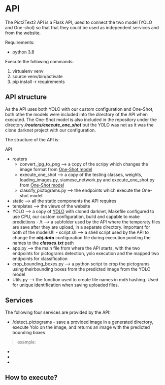 # API

The Pict2Text2 API is a Flask API, used to connect the two model (YOLO and One-shot) so that that they could be used as independent services and from the website.

Requirements:
 - python 3.8

Execute the following commands:
1. virtualenv venv
2. source venv/bin/activate
3. pip install -r requirements
  
## API structure

As the API uses both YOLO with our custom configuration and One-Shot, both othe the models were included into the directory of the API when executed. The One-Shot model is also included in the repository under the directory ***/routers/execute_one_shot*** but the YOLO was not as it was the clone darknet project with our configuration.

The structure of the API is:

API
  - routers
    - convert_jpg_to_png --> a copy of the scripy which changes the image format from [One-Shot model](https://github.com/NILGroup/TFG-2021-Pict2Text2.0/tree/master/One-shot/one-shot-model)
    - execute_one_shot --> a copy of the testing classes, weights, loading_images.py, siamese_network.py and execute_one_shot.py from [One-Shot model](https://github.com/NILGroup/TFG-2021-Pict2Text2.0/tree/master/One-shot/one-shot-model)
    - classify_pictograms.py --> the endpoints which execute the One-shot model
  -  static --> all the static components the API requires
  -  templates --> the views of the website
  -  YOLO --> a copy of [YOLO](https://github.com/NILGroup/TFG-2021-Pict2Text2.0/tree/master/YOLO) with cloned darknet, Makefile configured to use CPU, our custom configuration, build and capable to make predictions
    - /t --> a subfolder used by the API where the temporaty files are save after they are upload, in a separate directory. Important for both of the models!!!
    - script.sh --> a shell script used by the API to change the ***obj.data*** configuration file during execution pointing the names to the ***classes.txt*** path
  - app.py --> the main file from where the API starts, with the two endpoints for pictograms detection, yolo execution and the mapped two endpoints for classification
  - crop_bounding_boxes.py --> a python script to crop the pictograms using theirbounding boxes from the predicted image from the YOLO model
  - Utils.py --> the function used to create file names in md5 hashing. Used for unique identification when saving uploaded files.
## Services
The following four services are provided by the API:
- /detect_pictograms - save a provided image in a generated directory, execute Yolo on the image, and returns an image with the predicted bounding boxes
 > example:  
-
-
-
## How to execute?
